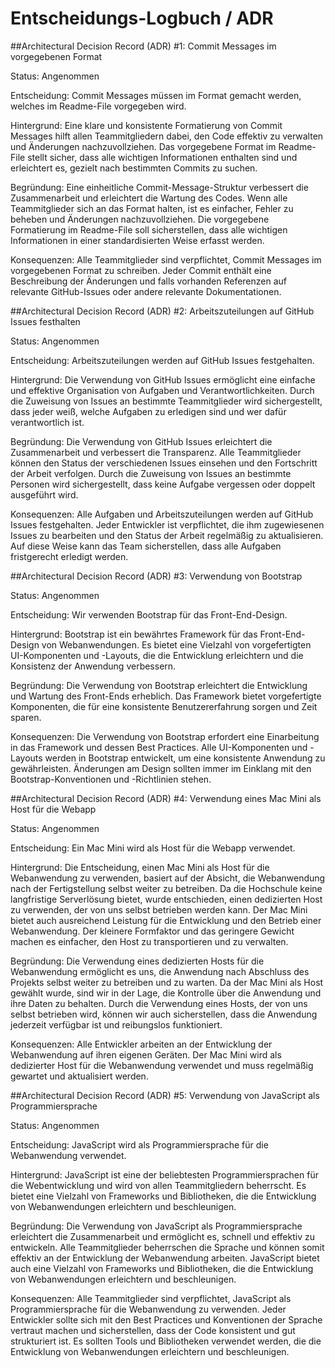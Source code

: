 
# Entscheidungs-Logbuch / ADR

##Architectural Decision Record (ADR) #1: Commit Messages im vorgegebenen Format

Status: Angenommen

Entscheidung: Commit Messages müssen im Format gemacht werden, welches im Readme-File vorgegeben wird.

Hintergrund: Eine klare und konsistente Formatierung von Commit Messages hilft allen Teammitgliedern dabei, den Code effektiv zu verwalten und Änderungen nachzuvollziehen. Das vorgegebene Format im Readme-File stellt sicher, dass alle wichtigen Informationen enthalten sind und erleichtert es, gezielt nach bestimmten Commits zu suchen.

Begründung: Eine einheitliche Commit-Message-Struktur verbessert die Zusammenarbeit und erleichtert die Wartung des Codes. Wenn alle Teammitglieder sich an das Format halten, ist es einfacher, Fehler zu beheben und Änderungen nachzuvollziehen. Die vorgegebene Formatierung im Readme-File soll sicherstellen, dass alle wichtigen Informationen in einer standardisierten Weise erfasst werden.

Konsequenzen: Alle Teammitglieder sind verpflichtet, Commit Messages im vorgegebenen Format zu schreiben. Jeder Commit enthält eine Beschreibung der Änderungen und falls vorhanden Referenzen auf relevante GitHub-Issues oder andere relevante Dokumentationen.


##Architectural Decision Record (ADR) #2: Arbeitszuteilungen auf GitHub Issues festhalten

Status: Angenommen

Entscheidung: Arbeitszuteilungen werden auf GitHub Issues festgehalten.

Hintergrund: Die Verwendung von GitHub Issues ermöglicht eine einfache und effektive Organisation von Aufgaben und Verantwortlichkeiten. Durch die Zuweisung von Issues an bestimmte Teammitglieder wird sichergestellt, dass jeder weiß, welche Aufgaben zu erledigen sind und wer dafür verantwortlich ist.

Begründung: Die Verwendung von GitHub Issues erleichtert die Zusammenarbeit und verbessert die Transparenz. Alle Teammitglieder können den Status der verschiedenen Issues einsehen und den Fortschritt der Arbeit verfolgen. Durch die Zuweisung von Issues an bestimmte Personen wird sichergestellt, dass keine Aufgabe vergessen oder doppelt ausgeführt wird.

Konsequenzen: Alle Aufgaben und Arbeitszuteilungen werden auf GitHub Issues festgehalten. Jeder Entwickler ist verpflichtet, die ihm zugewiesenen Issues zu bearbeiten und den Status der Arbeit regelmäßig zu aktualisieren. Auf diese Weise kann das Team sicherstellen, dass alle Aufgaben fristgerecht erledigt werden.


##Architectural Decision Record (ADR) #3: Verwendung von Bootstrap

Status: Angenommen

Entscheidung: Wir verwenden Bootstrap für das Front-End-Design.

Hintergrund: Bootstrap ist ein bewährtes Framework für das Front-End-Design von Webanwendungen. Es bietet eine Vielzahl von vorgefertigten UI-Komponenten und -Layouts, die die Entwicklung erleichtern und die Konsistenz der Anwendung verbessern.

Begründung: Die Verwendung von Bootstrap erleichtert die Entwicklung und Wartung des Front-Ends erheblich. Das Framework bietet vorgefertigte Komponenten, die für eine konsistente Benutzererfahrung sorgen und Zeit sparen. 

Konsequenzen: Die Verwendung von Bootstrap erfordert eine Einarbeitung in das Framework und dessen Best Practices. Alle UI-Komponenten und -Layouts werden in Bootstrap entwickelt, um eine konsistente Anwendung zu gewährleisten. Änderungen am Design sollten immer im Einklang mit den Bootstrap-Konventionen und -Richtlinien stehen.


##Architectural Decision Record (ADR) #4: Verwendung eines Mac Mini als Host für die Webapp

Status: Angenommen

Entscheidung: Ein Mac Mini wird als Host für die Webapp verwendet.

Hintergrund: Die Entscheidung, einen Mac Mini als Host für die Webanwendung zu verwenden, basiert auf der Absicht, die Webanwendung nach der Fertigstellung selbst weiter zu betreiben. Da die Hochschule keine langfristige Serverlösung bietet, wurde entschieden, einen dedizierten Host zu verwenden, der von uns selbst betrieben werden kann. Der Mac Mini bietet auch ausreichend Leistung für die Entwicklung und den Betrieb einer Webanwendung. Der kleinere Formfaktor und das geringere Gewicht machen es einfacher, den Host zu transportieren und zu verwalten.

Begründung: Die Verwendung eines dedizierten Hosts für die Webanwendung ermöglicht es uns, die Anwendung nach Abschluss des Projekts selbst weiter zu betreiben und zu warten. Da der Mac Mini als Host gewählt wurde, sind wir in der Lage, die Kontrolle über die Anwendung und ihre Daten zu behalten. Durch die Verwendung eines Hosts, der von uns selbst betrieben wird, können wir auch sicherstellen, dass die Anwendung jederzeit verfügbar ist und reibungslos funktioniert.

Konsequenzen: Alle Entwickler arbeiten an der Entwicklung der Webanwendung auf ihren eigenen Geräten. Der Mac Mini wird als dedizierter Host für die Webanwendung verwendet und muss regelmäßig gewartet und aktualisiert werden.


##Architectural Decision Record (ADR) #5: Verwendung von JavaScript als Programmiersprache

Status: Angenommen

Entscheidung: JavaScript wird als Programmiersprache für die Webanwendung verwendet.

Hintergrund: JavaScript ist eine der beliebtesten Programmiersprachen für die Webentwicklung und wird von allen Teammitgliedern beherrscht. Es bietet eine Vielzahl von Frameworks und Bibliotheken, die die Entwicklung von Webanwendungen erleichtern und beschleunigen.

Begründung: Die Verwendung von JavaScript als Programmiersprache erleichtert die Zusammenarbeit und ermöglicht es, schnell und effektiv zu entwickeln. Alle Teammitglieder beherrschen die Sprache und können somit effektiv an der Entwicklung der Webanwendung arbeiten. JavaScript bietet auch eine Vielzahl von Frameworks und Bibliotheken, die die Entwicklung von Webanwendungen erleichtern und beschleunigen.

Konsequenzen: Alle Teammitglieder sind verpflichtet, JavaScript als Programmiersprache für die Webanwendung zu verwenden. Jeder Entwickler sollte sich mit den Best Practices und Konventionen der Sprache vertraut machen und sicherstellen, dass der Code konsistent und gut strukturiert ist. Es sollten Tools und Bibliotheken verwendet werden, die die Entwicklung von Webanwendungen erleichtern und beschleunigen.


